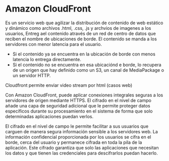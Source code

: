 # Amazon CloudFront

Es un servicio web que agilizar la distribución de contenido de web estático y dinámico como archivos .html, .css, .js y archvios de imagenes a los usuarios, Entreg ael contenido através de un red de centro de datos que reciben el nombre de ubicaciones de borde. El contenido se manda a los servidores con menor latencia para el usuario.

- Si el contenido ya se encuentra en la ubicación de borde con menos latencia lo entrega directamente.
- Si el contenido no se encuentra en esa ubicaciónd e borde, lo recupera de un origen que hay definido como un S3, un canal de MediaPackage o un servidor HTTP.

Cloudfront permite enviar video stream por html (casos web)

Con Amazon CloudFront, puede aplicar conexiones integrales seguras a los servidores de origen mediante HTTPS. El cifrado en el nivel de campo añade una capa de seguridad adicional que le permite proteger datos específicos durante su procesamiento en el sistema de forma que solo determinadas aplicaciones puedan verlos.

El cifrado en el nivel de campo le permite facilitar a sus usuarios que carguen de manera segura información sensible a los servidores web. La información confidencial proporcionada por los usuarios se cifra en el borde, cerca del usuario y permanece cifrada en toda la pila de la aplicación. Este cifrado garantiza que solo las aplicaciones que necesitan los datos y que tienen las credenciales para descifrarlos puedan hacerlo.